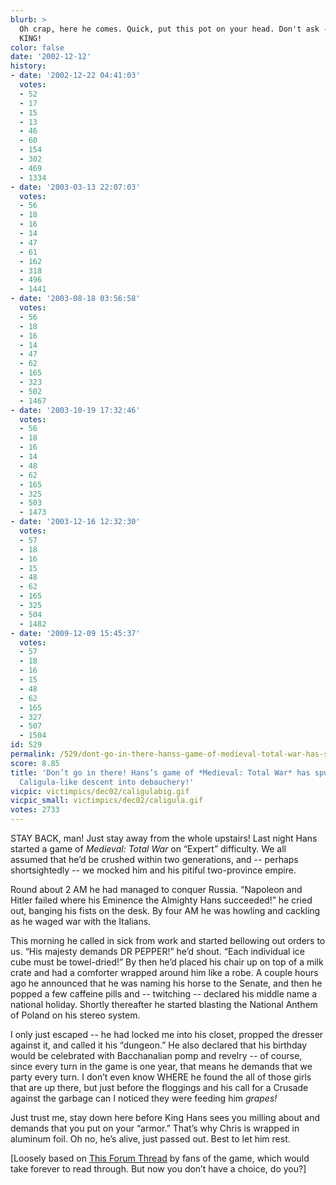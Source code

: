 ```yaml
---
blurb: >
  Oh crap, here he comes. Quick, put this pot on your head. Don't ask -- he's the
  KING!
color: false
date: '2002-12-12'
history:
- date: '2002-12-22 04:41:03'
  votes:
  - 52
  - 17
  - 15
  - 13
  - 46
  - 60
  - 154
  - 302
  - 469
  - 1334
- date: '2003-03-13 22:07:03'
  votes:
  - 56
  - 18
  - 16
  - 14
  - 47
  - 61
  - 162
  - 318
  - 496
  - 1441
- date: '2003-08-18 03:56:58'
  votes:
  - 56
  - 18
  - 16
  - 14
  - 47
  - 62
  - 165
  - 323
  - 502
  - 1467
- date: '2003-10-19 17:32:46'
  votes:
  - 56
  - 18
  - 16
  - 14
  - 48
  - 62
  - 165
  - 325
  - 503
  - 1473
- date: '2003-12-16 12:32:30'
  votes:
  - 57
  - 18
  - 16
  - 15
  - 48
  - 62
  - 165
  - 325
  - 504
  - 1482
- date: '2009-12-09 15:45:37'
  votes:
  - 57
  - 18
  - 16
  - 15
  - 48
  - 62
  - 165
  - 327
  - 507
  - 1504
id: 529
permalink: /529/dont-go-in-there-hanss-game-of-medieval-total-war-has-spun-into-a-harrowing-caligulalike-descent-into-debauchery/
score: 8.85
title: 'Don’t go in there! Hans’s game of *Medieval: Total War* has spun into a harrowing
  Caligula-like descent into debauchery!'
vicpic: victimpics/dec02/caligulabig.gif
vicpic_small: victimpics/dec02/caligula.gif
votes: 2733
---
```


STAY BACK, man! Just stay away from the whole upstairs! Last night Hans
started a game of *Medieval: Total War* on “Expert” difficulty. We all
assumed that he’d be crushed within two generations, and -- perhaps
shortsightedly -- we mocked him and his pitiful two-province empire.

Round about 2 AM he had managed to conquer Russia. “Napoleon and Hitler
failed where his Eminence the Almighty Hans succeeded!” he cried out,
banging his fists on the desk. By four AM he was howling and cackling as
he waged war with the Italians.

This morning he called in sick from work and started bellowing out
orders to us. “His majesty demands DR PEPPER!” he’d shout. “Each
individual ice cube must be towel-dried!” By then he’d placed his chair
up on top of a milk crate and had a comforter wrapped around him like a
robe. A couple hours ago he announced that he was naming his horse to
the Senate, and then he popped a few caffeine pills and -- twitching --
declared his middle name a national holiday. Shortly thereafter he
started blasting the National Anthem of Poland on his stereo system.

I only just escaped -- he had locked me into his closet, propped the
dresser against it, and called it his “dungeon.” He also declared that
his birthday would be celebrated with Bacchanalian pomp and revelry --
of course, since every turn in the game is one year, that means he
demands that we party every turn. I don’t even know WHERE he found the
all of those girls that are up there, but just before the floggings and
his call for a Crusade against the garbage can I noticed they were
feeding him *grapes!*

Just trust me, stay down here before King Hans sees you milling about
and demands that you put on your “armor.” That’s why Chris is wrapped in
aluminum foil. Oh no, he’s alive, just passed out. Best to let him rest.

\[Loosely based on [This Forum
Thread](http://web.archive.org/web/20021212000000/http://www.forumplanet.com/gamespy/topic.asp?fid=1422&tid=897757&p=1)
by fans of the game, which would take forever to read through. But now
you don’t have a choice, do you?\]